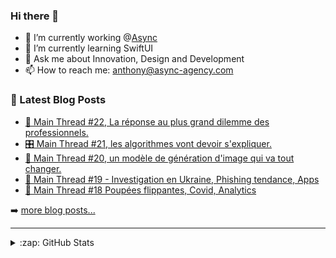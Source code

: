 ### Hi there 👋

<!--
**Akhu/Akhu** is a ✨ _special_ ✨ repository because its `README.md` (this file) appears on your GitHub profile.
-->
- 🔭 I’m currently working @[Async](https://async-agency.com) 
- 🌱 I’m currently learning SwiftUI
- 💬 Ask me about Innovation, Design and Development
- 📫 How to reach me: anthony@async-agency.com 

### 📕 Latest Blog Posts

<!-- BLOG-POST-LIST:START -->
- [🧠 Main Thread #22, La réponse au plus grand dilemme des professionnels.](https://blog.async-agency.com/main-thread-22-la-reponse-au-plus-grand-dilemme-des-professionnels/)
- [🎛 Main Thread #21, les algorithmes vont devoir s&#39;expliquer.](https://blog.async-agency.com/main-thread-21-les-algorithmes-vont-devoir-sexpliquer/)
- [👾 Main Thread #20, un modèle de génération d&#39;image qui va tout changer.](https://blog.async-agency.com/main-thread-20-un-modele-de-generation-dimage-qui-va-tout-changermain-thread-20-pixel-war-ia-et-troubles-cardiaques/)
- [🧰 Main Thread #19 - Investigation en Ukraine, Phishing tendance, Apps](https://blog.async-agency.com/main-thread-19-investigation-en-ukraine-phishing-tendance-apps/)
- [🧮 Main Thread #18 Poupées flippantes, Covid, Analytics](https://blog.async-agency.com/main-thread-18-poupees-flippantes-covid-analytics/)
<!-- BLOG-POST-LIST:END -->

➡️ [more blog posts...](https://blog.async-agency.com)

---

<details>
  <summary>:zap: GitHub Stats</summary>

  <img align="left" alt="Anthony's GitHub Stats" src="https://github-readme-stats.codestackr.vercel.app/api?username=Akhu&show_icons=true&hide_border=true" />

</details>


[website]: https://async-agency.com
[blog]: https://blog.async-agency.com
[twitter]: https://twitter.com/anthokhun
[linkedin]: https://www.linkedin.com/in/anthodacruz/
